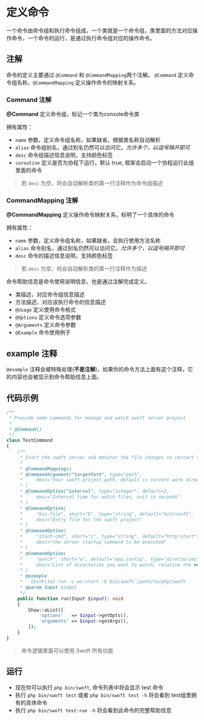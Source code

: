 # 定义命令

一个命令由命令组和执行命令组成，一个类就是一个命令组，类里面的方法对应操作命令，一个命令的运行，是通过执行命令组对应的操作命令。

## 注解

命令的定义主要通过 `@Command` 和 `@CommandMapping`两个注解。
`@Command` 定义命令组名称，`@CommandMapping` 定义操作命令的映射关系。

### Command 注解

**@Command** 定义命令组，标记一个类为console命令类

拥有属性：

- `name` 参数，定义命令组名称，如果缺省，根据类名称自动解析
- `alias` 命令组别名，通过别名仍然可以访问它。_允许多个，以逗号隔开即可_
- `desc` 命令组描述信息说明，支持颜色标签
- `coroutine` 定义是否为协程下运行，默认 true, 框架会启动一个协程运行此组里面的命令

> 若 `desc` 为空，将会自动解析类的第一行注释作为命令组描述

### CommandMapping 注解

**@CommandMapping** 定义操作命令映射关系，标明了一个具体的命令

拥有属性：

- `name` 参数，定义命令组名称，如果缺省，会执行使用方法名称
- `alias` 命令别名，通过别名仍然可以访问它。_允许多个，以逗号隔开即可_
- `desc` 命令的描述信息说明，支持颜色标签

> 若 `desc` 为空，将会自动解析类的第一行注释作为描述

命令帮助信息是命令使用说明信息，也是通过注解完成定义。

- 类描述，对应命令组信息描述
- 方法描述，对应该执行命令的信息描述
- `@Usage` 定义使用命令格式
- `@Options` 定义命令选项参数
- `@Arguments` 定义命令参数
- `@Example` 命令使用例子

## example 注释

`@example` 注释会被特殊处理(**不是注解**)，如果你的命令方法上面有这个注释，它的内容也会被显示到命令帮助信息上面。

## 代码示例

```php
/**
 * Provide some commands for manage and watch swoft server project
 *
 * @Command()
 */
class TestCommand
{
    /**
     * Start the swoft server and monitor the file changes to restart the server
     *
     * @CommandMapping()
     * @CommandArgument("targetPath", type="path",
     *     desc="Your swoft project path, default is current work directory"
     * )
     * @CommandOption("interval", type="integer", default=3,
     *     desc="Interval time for watch files, unit is seconds"
     * )
     * @CommandOption(
     *     "bin-file", short="b", type="string", default="bin/swoft",
     *     desc="Entry file for the swoft project"
     * )
     * @CommandOption(
     *     "start-cmd", short="c", type="string", default="http:start",
     *     desc="the server startup command to be executed"
     * )
     * @CommandOption(
     *     "watch", short="w", default="app,config", type="directories",
     *     desc="List of directories you want to watch, relative the <cyan>targetPath</cyan>"
     * )
     * @example
     *   {binFile} run -c ws:start -b bin/swoft /path/to/php/swoft
     * @param Input $input
     */
    public function run(Input $input): void
    {
        Show::aList([
            'options'   => $input->getOpts(),
            'arguments' => $input->getArgs(),
        ]);
    }
}
```

> 命令逻辑里面可以使用 Swoft 所有功能

## 运行

- 现在你可以执行 `php bin/swoft`, 命令列表中将会显示 test 命令
- 执行 `php bin/swoft test` 或者 `php bin/swoft test -h` 将会看到 test组里拥有的具体命令
- 执行 `php bin/swoft test:run -h` 将会看到此命令的完整帮助信息

